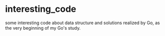 # interesting_code

some interesting code about data structure and solutions realized by Go, as the very beginning of my Go's study.
